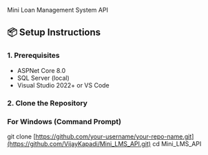 Mini Loan Management System API

## 📦 Setup Instructions

### 1. Prerequisites
- ASPNet Core 8.0
- SQL Server (local)
- Visual Studio 2022+ or VS Code

### 2. Clone the Repository
### For Windows (Command Prompt)
git clone [https://github.com/your-username/your-repo-name.git](https://github.com/VijayKapadi/Mini_LMS_API.git)
cd Mini_LMS_API
